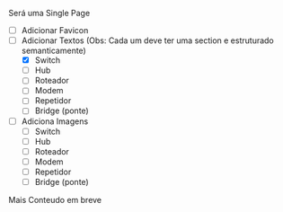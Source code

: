 Será uma Single Page

- [ ] Adicionar Favicon
- [ ] Adicionar Textos (Obs: Cada um deve ter uma section e estruturado semanticamente)
    - [x] Switch
    - [ ] Hub
    - [ ] Roteador
    - [ ] Modem
    - [ ] Repetidor
    - [ ] Bridge (ponte)
 
- [ ] Adiciona Imagens
    - [ ] Switch
    - [ ] Hub
    - [ ] Roteador
    - [ ] Modem
    - [ ] Repetidor
    - [ ] Bridge (ponte)

Mais Conteudo em breve
